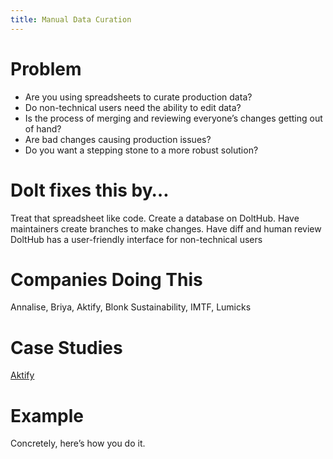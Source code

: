 ```yaml
---
title: Manual Data Curation
---
```


# Problem

* Are you using spreadsheets to curate production data? 
* Do non-technical users need the ability to edit data?
* Is the process of merging and reviewing everyone’s changes getting out of hand? 
* Are bad changes causing production issues? 
* Do you want a stepping stone to a more robust solution?

# Dolt fixes this by…

Treat that spreadsheet like code. 
Create a database on DoltHub. 
Have maintainers create branches to make changes. 
Have diff and human review
DoltHub has a user-friendly interface for non-technical users

# Companies Doing This

Annalise, Briya, Aktify, Blonk Sustainability, IMTF, Lumicks

# Case Studies

[Aktify](https://www.dolthub.com/blog/2021-10-01-dolt-aktify/)

# Example

Concretely, here’s how you do it.

